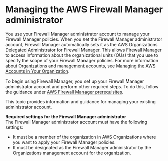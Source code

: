 # Managing the AWS Firewall Manager administrator<a name="fms-administrator"></a>

You use your Firewall Manager administrator account to manage your Firewall Manager policies\. When you set the Firewall Manager administrator account, Firewall Manager automatically sets it as the AWS Organizations Delegated Administrator for Firewall Manager\. This allows Firewall Manager to access information about the organizational units \(OUs\) that you use to specify the scope of your Firewall Manager policies\. For more information about Organizations and management accounts, see [Managing the AWS Accounts in Your Organization](https://docs.aws.amazon.com/organizations/latest/userguide/orgs_manage_accounts.html)\.

To begin using Firewall Manager, you set up your Firewall Manager administrator account and perform other required steps\. To do this, follow the guidance under [AWS Firewall Manager prerequisites](fms-prereq.md)\. 

This topic provides information and guidance for managing your existing administrator account\. 

**Required settings for the Firewall Manager administrator**  
The Firewall Manager administrator account must have the following settings: 
+ It must be a member of the organization in AWS Organizations where you want to apply your Firewall Manager policies\. 
+ It must be designated as the Firewall Manager administrator by the Organizations management account for the organization\.
